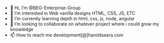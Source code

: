 - 👋 Hi, I’m @BEG-Enterprise-Group
- 👀 I’m interested in Web vanilla designs HTML, CSS, JS, ETC
- 🌱 I’m currently learning depth in html, css, js, node, angular
- 💞️ I’m looking to collaborate on whatever project where i could grow my knowledge
- 📫 How to reach me development[@]haroldseara.com


